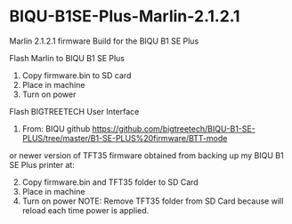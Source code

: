 # BIQU-B1SE-Plus-Marlin-2.1.2.1
Marlin 2.1.2.1 firmware Build for the BIQU B1 SE Plus

Flash Marlin to BIQU B1 SE Plus
1. Copy firmware.bin to SD card
2. Place in machine
3. Turn on power

Flash BIGTREETECH User Interface
1. From: BIQU github https://github.com/bigtreetech/BIQU-B1-SE-PLUS/tree/master/B1-SE-PLUS%20firmware/BTT-mode

or newer version of TFT35 firmware obtained from backing up my BIQU B1 SE Plus printer at:

2. Copy firmware.bin and TFT35 folder to SD Card
3. Place in machine
4. Turn on power
NOTE: Remove TFT35 folder from SD Card because will reload each time power is applied.
